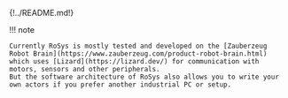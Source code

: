 {!../README.md!}

!!! note

    Currently RoSys is mostly tested and developed on the [Zauberzeug Robot Brain](https://www.zauberzeug.com/product-robot-brain.html) which uses [Lizard](https://lizard.dev/) for communication with motors, sensors and other peripherals.
    But the software architecture of RoSys also allows you to write your own actors if you prefer another industrial PC or setup.
